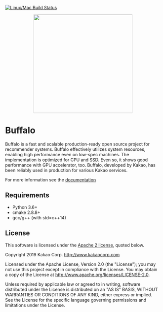 [![Linux/Mac Build Status](https://travis-ci.org/kakao/buffalo.svg?branch=master)](https://travis-ci.org/kakao/buffalo)

<center><img src="./docs/buffalo.png" width="320px"></center>


# Buffalo
Buffalo is a fast and scalable production-ready open source project for recommender systems. Buffalo effectively utilizes system resources, enabling high performance even on low-spec machines. The implementation is optimized for CPU and SSD. Even so, it shows good performance with GPU accelerator, too. Buffalo, developed by Kakao, has been reliably used in production for various Kakao services.

For more information see the [documentation](https://buffalo-recsys.readthedocs.io)

## Requirements
- Python 3.6+
- cmake 2.8.8+
- gcc/g++ (with std=c++14)


## License

This software is licensed under the [Apache 2 license](LICENSE), quoted below.

Copyright 2019 Kakao Corp. <http://www.kakaocorp.com>

Licensed under the Apache License, Version 2.0 (the "License"); you may not
use this project except in compliance with the License. You may obtain a copy
of the License at http://www.apache.org/licenses/LICENSE-2.0.

Unless required by applicable law or agreed to in writing, software
distributed under the License is distributed on an "AS IS" BASIS, WITHOUT
WARRANTIES OR CONDITIONS OF ANY KIND, either express or implied. See the
License for the specific language governing permissions and limitations under
the License.
